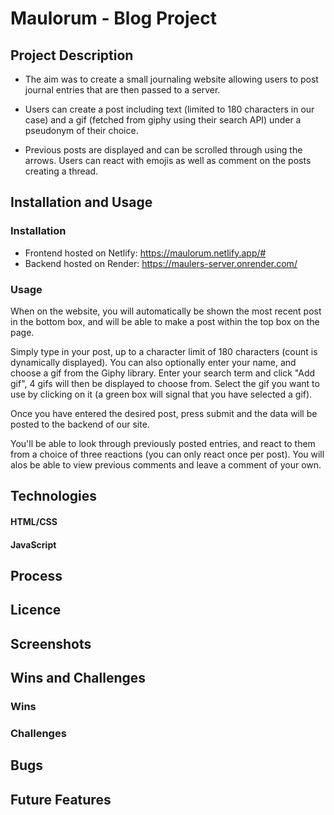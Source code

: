 # Maulorum - Blog Project

## Project Description
- The aim was to create a small journaling website allowing users to post journal entries that are then passed to a server.

- Users can create a post including text (limited to 180 characters in our case) and a gif (fetched from giphy using their search API) under a pseudonym of their choice.

- Previous posts are displayed and can be scrolled through using the arrows. Users can react with emojis as well as comment on the posts creating a thread.

## Installation and Usage
### Installation
- Frontend hosted on Netlify: https://maulorum.netlify.app/#
- Backend hosted on Render: https://maulers-server.onrender.com/

### Usage
When on the website, you will automatically be shown the most recent post in the bottom box, and will be able to make a post within the top box on the page.

Simply type in your post, up to a character limit of 180 characters (count is dynamically displayed). You can also optionally enter your name, and choose a gif from the Giphy library. Enter your search term and click "Add gif", 4 gifs will then be displayed to choose from. Select the gif you want to use by clicking on it (a green box will signal that you have selected a gif).

Once you have entered the desired post, press submit and the data will be posted to the backend of our site.

You'll be able to look through previously posted entries, and react to them from a choice of three reactions (you can only react once per post). You will alos be able to view previous comments and leave a comment of your own.

## Technologies
#### HTML/CSS

#### JavaScript

## Process

## Licence

## Screenshots

## Wins and Challenges
### Wins

### Challenges

## Bugs

## Future Features
